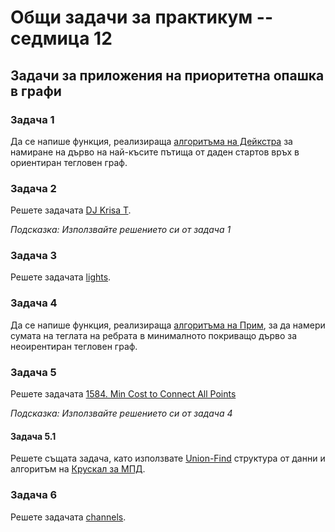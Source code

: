 # Общи задачи за практикум -- седмица 12

## Задачи за приложения на приоритетна опашка в графи

### Задача 1

Да се напише функция, реализираща [алгоритъма на Дейкстра](https://en.wikipedia.org/wiki/Dijkstra's_algorithm) за намиране на дърво на най-късите пътища от даден стартов връх в ориентиран тегловен граф.

### Задача 2

Решете задачата [DJ Krisa T](https://action.informatika.bg/problems/151).

*Подсказка: Използвайте решението си от задача 1*

### Задача 3

Решете задачата [lights](https://arena.olimpiici.com/#/catalog/756/problem/101958).

### Задача 4

Да се напише функция, реализираща [алгоритъма на Прим](https://en.wikipedia.org/wiki/Prim's_algorithm), за да намери сумата на теглата на ребрата в минималното покриващо дърво за неоирентиран тегловен граф.

### Задача 5

Решете задачата [1584. Min Cost to Connect All Points](https://leetcode.com/problems/min-cost-to-connect-all-points/description/)

*Подсказка: Използвайте решението си от задача 4*

#### Задача 5.1

Решете същата задача, като използвате [Union-Find](https://en.wikipedia.org/wiki/Disjoint-set_data_structure) структура от данни и алгоритъм на [Крускал за МПД](https://en.wikipedia.org/wiki/Kruskal's_algorithm).

### Задача 6

Решете задачата [channels](https://arena.olimpiici.com/#/catalog/42/problem/100081).
